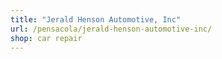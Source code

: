 ```yaml
---
title: "Jerald Henson Automotive, Inc"
url: /pensacola/jerald-henson-automotive-inc/
shop: car repair
---
```

